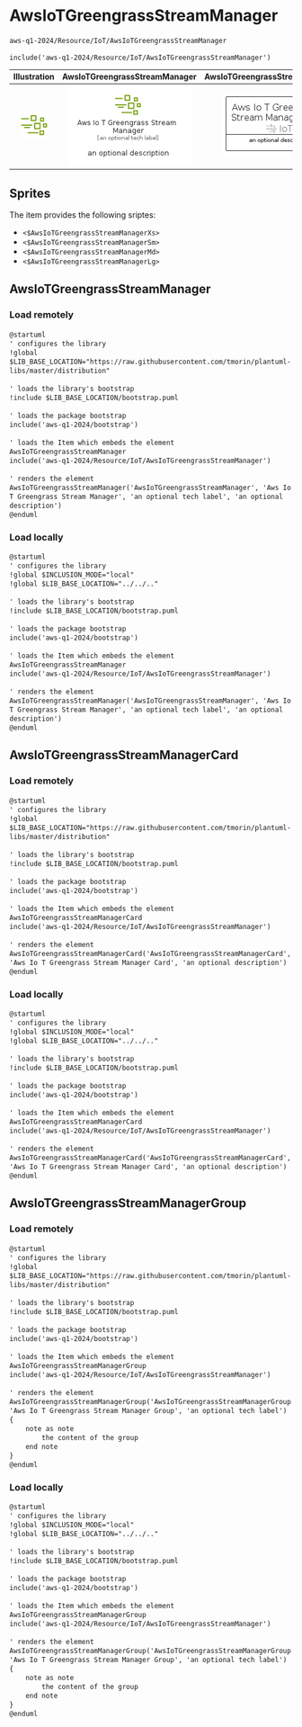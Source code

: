 # AwsIoTGreengrassStreamManager


```text
aws-q1-2024/Resource/IoT/AwsIoTGreengrassStreamManager
```

```text
include('aws-q1-2024/Resource/IoT/AwsIoTGreengrassStreamManager')
```



| Illustration | AwsIoTGreengrassStreamManager | AwsIoTGreengrassStreamManagerCard | AwsIoTGreengrassStreamManagerGroup |
| :---: | :---: | :---: | :---: |
| ![illustration for Illustration](../../../aws-q1-2024/Resource/IoT/AwsIoTGreengrassStreamManager.png) | ![illustration for AwsIoTGreengrassStreamManager](../../../aws-q1-2024/Resource/IoT/AwsIoTGreengrassStreamManager.Local.png) | ![illustration for AwsIoTGreengrassStreamManagerCard](../../../aws-q1-2024/Resource/IoT/AwsIoTGreengrassStreamManagerCard.Local.png) | ![illustration for AwsIoTGreengrassStreamManagerGroup](../../../aws-q1-2024/Resource/IoT/AwsIoTGreengrassStreamManagerGroup.Local.png) |



## Sprites
The item provides the following sriptes:

- `<$AwsIoTGreengrassStreamManagerXs>`
- `<$AwsIoTGreengrassStreamManagerSm>`
- `<$AwsIoTGreengrassStreamManagerMd>`
- `<$AwsIoTGreengrassStreamManagerLg>`





## AwsIoTGreengrassStreamManager

### Load remotely
```plantuml
@startuml
' configures the library
!global $LIB_BASE_LOCATION="https://raw.githubusercontent.com/tmorin/plantuml-libs/master/distribution"

' loads the library's bootstrap
!include $LIB_BASE_LOCATION/bootstrap.puml

' loads the package bootstrap
include('aws-q1-2024/bootstrap')

' loads the Item which embeds the element AwsIoTGreengrassStreamManager
include('aws-q1-2024/Resource/IoT/AwsIoTGreengrassStreamManager')

' renders the element
AwsIoTGreengrassStreamManager('AwsIoTGreengrassStreamManager', 'Aws Io T Greengrass Stream Manager', 'an optional tech label', 'an optional description')
@enduml
```

### Load locally
```plantuml
@startuml
' configures the library
!global $INCLUSION_MODE="local"
!global $LIB_BASE_LOCATION="../../.."

' loads the library's bootstrap
!include $LIB_BASE_LOCATION/bootstrap.puml

' loads the package bootstrap
include('aws-q1-2024/bootstrap')

' loads the Item which embeds the element AwsIoTGreengrassStreamManager
include('aws-q1-2024/Resource/IoT/AwsIoTGreengrassStreamManager')

' renders the element
AwsIoTGreengrassStreamManager('AwsIoTGreengrassStreamManager', 'Aws Io T Greengrass Stream Manager', 'an optional tech label', 'an optional description')
@enduml
```

## AwsIoTGreengrassStreamManagerCard

### Load remotely
```plantuml
@startuml
' configures the library
!global $LIB_BASE_LOCATION="https://raw.githubusercontent.com/tmorin/plantuml-libs/master/distribution"

' loads the library's bootstrap
!include $LIB_BASE_LOCATION/bootstrap.puml

' loads the package bootstrap
include('aws-q1-2024/bootstrap')

' loads the Item which embeds the element AwsIoTGreengrassStreamManagerCard
include('aws-q1-2024/Resource/IoT/AwsIoTGreengrassStreamManager')

' renders the element
AwsIoTGreengrassStreamManagerCard('AwsIoTGreengrassStreamManagerCard', 'Aws Io T Greengrass Stream Manager Card', 'an optional description')
@enduml
```

### Load locally
```plantuml
@startuml
' configures the library
!global $INCLUSION_MODE="local"
!global $LIB_BASE_LOCATION="../../.."

' loads the library's bootstrap
!include $LIB_BASE_LOCATION/bootstrap.puml

' loads the package bootstrap
include('aws-q1-2024/bootstrap')

' loads the Item which embeds the element AwsIoTGreengrassStreamManagerCard
include('aws-q1-2024/Resource/IoT/AwsIoTGreengrassStreamManager')

' renders the element
AwsIoTGreengrassStreamManagerCard('AwsIoTGreengrassStreamManagerCard', 'Aws Io T Greengrass Stream Manager Card', 'an optional description')
@enduml
```

## AwsIoTGreengrassStreamManagerGroup

### Load remotely
```plantuml
@startuml
' configures the library
!global $LIB_BASE_LOCATION="https://raw.githubusercontent.com/tmorin/plantuml-libs/master/distribution"

' loads the library's bootstrap
!include $LIB_BASE_LOCATION/bootstrap.puml

' loads the package bootstrap
include('aws-q1-2024/bootstrap')

' loads the Item which embeds the element AwsIoTGreengrassStreamManagerGroup
include('aws-q1-2024/Resource/IoT/AwsIoTGreengrassStreamManager')

' renders the element
AwsIoTGreengrassStreamManagerGroup('AwsIoTGreengrassStreamManagerGroup', 'Aws Io T Greengrass Stream Manager Group', 'an optional tech label') {
    note as note
        the content of the group
    end note
}
@enduml
```

### Load locally
```plantuml
@startuml
' configures the library
!global $INCLUSION_MODE="local"
!global $LIB_BASE_LOCATION="../../.."

' loads the library's bootstrap
!include $LIB_BASE_LOCATION/bootstrap.puml

' loads the package bootstrap
include('aws-q1-2024/bootstrap')

' loads the Item which embeds the element AwsIoTGreengrassStreamManagerGroup
include('aws-q1-2024/Resource/IoT/AwsIoTGreengrassStreamManager')

' renders the element
AwsIoTGreengrassStreamManagerGroup('AwsIoTGreengrassStreamManagerGroup', 'Aws Io T Greengrass Stream Manager Group', 'an optional tech label') {
    note as note
        the content of the group
    end note
}
@enduml
```

